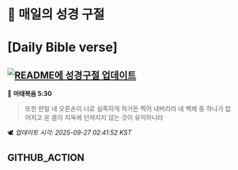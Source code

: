 # 🙏 매일의 성경 구절
# [Daily Bible verse]
## [![README에 성경구절 업데이트](https://github.com/DONGSUKA/first_test/actions/workflows/update-readme-bible.yml/badge.svg)](https://github.com/DONGSUKA/first_test/actions/workflows/update-readme-bible.yml)
<!-- START_BIBLE_VERSE -->
📖 **마태복음 5:30**
> 또한 만일 네 오른손이 너로 실족하게 하거든 찍어 내버리라 네 백체 중 하나가 없어지고 온 몸이 지옥에 던져지지 않는 것이 유익하니라

🕊️ _업데이트 시각: 2025-09-27 02:41:52 KST_
  <!-- END_BIBLE_VERSE -->
## GITHUB_ACTION
